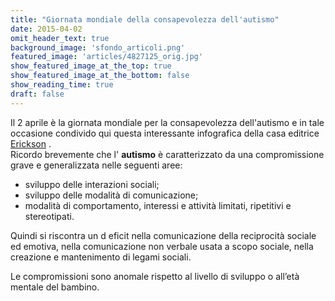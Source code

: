 ```yaml
---
title: "Giornata mondiale della consapevolezza dell'autismo‬"
date: 2015-04-02
omit_header_text: true
background_image: 'sfondo_articoli.png'
featured_image: 'articles/4827125_orig.jpg'
show_featured_image_at_the_top: true
show_featured_image_at_the_bottom: false
show_reading_time: true
draft: false
---
```


Il 2 aprile è la giornata mondiale per la consapevolezza dell'autismo e in tale occasione condivido qui questa interessante infografica della casa editrice [Erickson](http://www.erickson.it) .   
Ricordo brevemente che l' **autismo** è caratterizzato da una compromissione
grave e generalizzata nelle seguenti aree:  

  * sviluppo delle interazioni sociali;
  * sviluppo delle modalità di comunicazione;
  * modalità di comportamento, interessi e attività limitati, ripetitivi e stereotipati.

  
Quindi si riscontra un d eficit nella comunicazione della reciprocità sociale
ed emotiva, nella comunicazione non verbale usata a scopo sociale, nella
creazione e mantenimento di legami sociali.  
  
Le compromissioni sono anomale rispetto al livello di sviluppo o all’età
mentale del bambino.  
  

